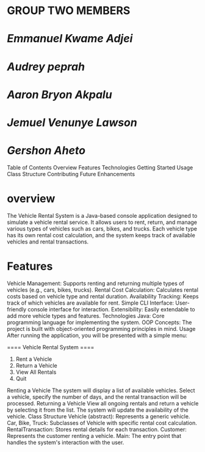 # GROUP TWO MEMBERS
# *Emmanuel Kwame Adjei*
# *Audrey peprah*
# *Aaron Bryon Akpalu*
# *Jemuel Venunye Lawson*
# *Gershon Aheto*
Table of Contents
Overview
Features
Technologies
Getting Started
Usage
Class Structure
Contributing
Future Enhancements


# overview
The Vehicle Rental System is a Java-based console application designed to simulate a vehicle rental service. 
It allows users to rent, return, and manage various types of vehicles such as 
cars, bikes, and trucks. Each vehicle type has its own rental cost calculation, and the system keeps track of available vehicles and rental transactions.
# Features
 Vehicle Management: Supports renting and returning multiple types of vehicles (e.g., cars, bikes, trucks).
 Rental Cost Calculation: Calculates rental costs based on vehicle type and rental duration.
 Availability Tracking: Keeps track of which vehicles are available for rent.
 Simple CLI Interface: User-friendly console interface for interaction.
 Extensibility: Easily extendable to add more vehicle types and features.
 Technologies
Java: Core programming language for implementing the system.
OOP Concepts: The project is built with object-oriented programming principles in mind.
Usage
After running the application, you will be presented with a simple menu:


==== Vehicle Rental System ====
1. Rent a Vehicle
2. Return a Vehicle
3. View All Rentals
4. Quit

Renting a Vehicle
The system will display a list of available vehicles. Select a vehicle, specify the number of days, and the rental transaction will be processed.
Returning a Vehicle
View all ongoing rentals and return a vehicle by selecting it from the list. The system will update the availability of the vehicle.
Class Structure
Vehicle (abstract): Represents a generic vehicle.
Car, Bike, Truck: Subclasses of Vehicle with specific rental cost calculation.
RentalTransaction: Stores rental details for each transaction.
Customer: Represents the customer renting a vehicle.
Main: The entry point that handles the system's interaction with the user.   
 
